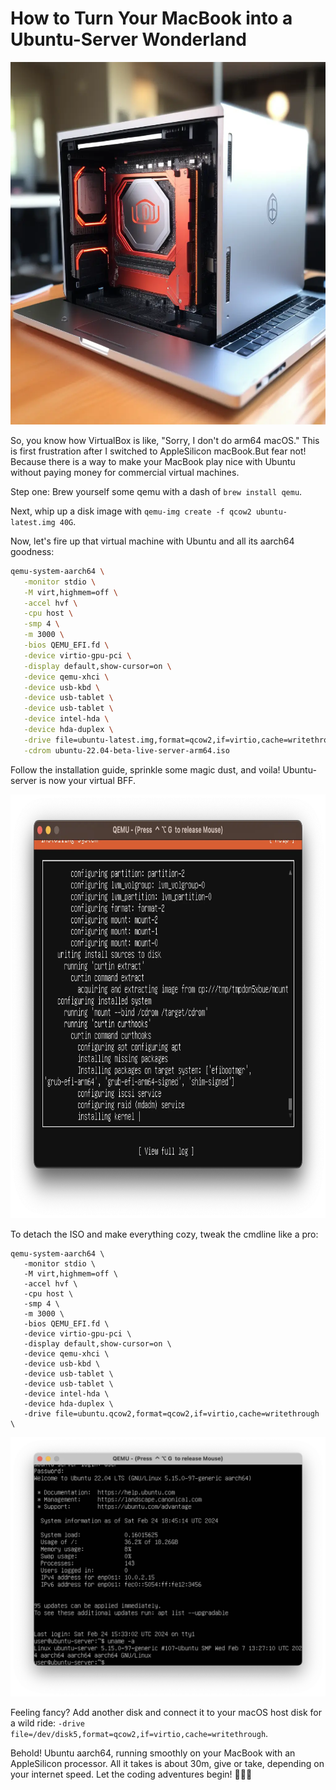 # How to Turn Your MacBook into a Ubuntu-Server Wonderland

<img src="./img/ubuntu_server_installation_on_macbook.webp" alt="ubuntu_server_installation_on_macbook.webp" width="580" height="580">

So, you know how VirtualBox is like, "Sorry, I don't do arm64 macOS." This is first frustration after I switched to AppleSilicon macBook.But fear not! Because there is a way to make your MacBook play nice with Ubuntu without paying money for commercial virtual machines.

Step one: Brew yourself some qemu with a dash of `brew install qemu`.

Next, whip up a disk image with `qemu-img create -f qcow2 ubuntu-latest.img 40G`.

Now, let's fire up that virtual machine with Ubuntu and all its aarch64 goodness:

```bash
qemu-system-aarch64 \
   -monitor stdio \
   -M virt,highmem=off \
   -accel hvf \
   -cpu host \
   -smp 4 \
   -m 3000 \
   -bios QEMU_EFI.fd \
   -device virtio-gpu-pci \
   -display default,show-cursor=on \
   -device qemu-xhci \
   -device usb-kbd \
   -device usb-tablet \
   -device usb-tablet \
   -device intel-hda \
   -device hda-duplex \
   -drive file=ubuntu-latest.img,format=qcow2,if=virtio,cache=writethrough \
   -cdrom ubuntu-22.04-beta-live-server-arm64.iso
```

Follow the installation guide, sprinkle some magic dust, and voila! Ubuntu-server is now your virtual BFF.

<img src="./img/50f4773a6f496568f53cb0209c92c0c4.webp" alt="50f4773a6f496568f53cb0209c92c0c4.webp" width="822" height="678" class="jop-noMdConv">

To detach the ISO and make everything cozy, tweak the cmdline like a pro:

```shell
qemu-system-aarch64 \            
   -monitor stdio \
   -M virt,highmem=off \
   -accel hvf \
   -cpu host \
   -smp 4 \
   -m 3000 \
   -bios QEMU_EFI.fd \
   -device virtio-gpu-pci \
   -display default,show-cursor=on \
   -device qemu-xhci \
   -device usb-kbd \
   -device usb-tablet \
   -device usb-tablet \
   -device intel-hda \
   -device hda-duplex \
   -drive file=ubuntu.qcow2,format=qcow2,if=virtio,cache=writethrough \
```

![](./img/3dd2f56e88f3e0a66dee99c28f71a7be.webp)

Feeling fancy? Add another disk and connect it to your macOS host disk for a wild ride: `-drive file=/dev/disk5,format=qcow2,if=virtio,cache=writethrough`.

Behold! Ubuntu aarch64, running smoothly on your MacBook with an AppleSilicon processor. All it takes is about 30m, give or take, depending on your internet speed. Let the coding adventures begin! 🚀🍻🤓
